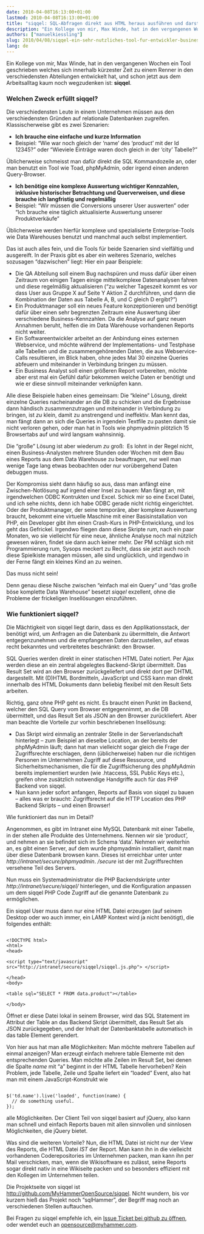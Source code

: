 ```yaml
---
date: 2010-04-08T16:13:00+01:00
lastmod: 2010-04-08T16:13:00+01:00
title: "siqqel: SQL-Abfragen direkt aus HTML heraus ausführen und darstellen"
description: "Ein Kollege von mir, Max Winde, hat in den vergangenen Wochen ein Tool geschrieben welches sich innerhalb kürzester Zeit zu einem Renner in den verschiedensten Abteilungen entwickelt hat, und schon jetzt aus dem Arbeitsalltag kaum noch wegzudenken ist: siqqel."
authors: ["manuelkiessling"]
slug: 2010/04/08/siqqel-ein-sehr-nutzliches-tool-fur-entwickler-business-analysten-produktmanager-und-qaler
lang: de
---
```


Ein Kollege von mir, Max Winde, hat in den vergangenen Wochen ein Tool geschrieben welches sich innerhalb kürzester Zeit zu einem Renner in den verschiedensten Abteilungen entwickelt hat, und schon jetzt aus dem Arbeitsalltag kaum noch wegzudenken ist: <strong>siqqel</strong>.
<p>
</p><h3>Welchen Zweck erfüllt siqqel?</h3>
<p>
Die verschiedensten Leute in einem Unternehmen müssen aus den verschiedensten Gründen auf relationale Datenbanken zugreifen. Klassischerweise gibt es zwei Szenarien:
</p><p>
</p><ul>
<li><strong>Ich brauche eine einfache und kurze Information</strong></li>
<li>Beispiel: “Wie war noch gleich der ‘name’ des ‘product’ mit der Id 12345?” oder “Wieviele Einträge waren doch gleich in der ‘city’ Tabelle?”</li>
</ul>
<p>
Üblicherweise schmeisst man dafür direkt die SQL Kommandozeile an, oder man benutzt ein Tool wie Toad, phpMyAdmin, oder irgend einen anderen Query-Browser.
</p><p>
</p><ul>
<li><strong>Ich benötige eine komplexe Auswertung wichtiger Kennzahlen, inklusive historischer Betrachtung und Querverweisen, und diese brauche ich langfristig und regelmäßig</strong></li>
<li>Beispiel: “Wir müssen die Conversions unserer User auswerten” oder “Ich brauche eine täglich aktualisierte Auswertung unserer Produktverkäufe”</li>
</ul>
<p>
Üblicherweise werden hierfür komplexe und spezialisierte Enterprise-Tools wie Data Warehouses benutzt und manchmal auch selbst implementiert.
</p><p>
Das ist auch alles fein, und die Tools für beide Szenarien sind vielfältig und ausgereift. In der Praxis gibt es aber ein weiteres Szenario, welches sozusagen “dazwischen” liegt: Hier ein paar Beispiele:
</p><p>
</p><ul>
<li>Die QA Abteilung soll einem Bug nachspüren und muss dafür über einen Zeitraum von einigen Tagen einige mittelkomplexe Datenanalysen fahren und diese regelmäßig aktualisieren (“zu welcher Tageszeit kommt es vor dass User aus Gruppe X auf Seite Y Aktion Z durchführen, und dann die Kombination der Daten aus Tabelle A, B, und C gleich D ergibt?”)</li>
<li>Ein Produktmanager soll ein neues Feature konzeptionieren und benötigt dafür über einen sehr begrenzten Zeitraum eine Auswertung über verschiedene Business-Kennzahlen. Da die Analyse auf ganz neuen Annahmen beruht, helfen die im Data Warehouse vorhandenen Reports nicht weiter.</li>
<li>Ein Softwareentwickler arbeitet an der Anbindung eines externen Webservice, und möchte während der Implementations- und Testphase alle Tabellen und die zusammengehörenden Daten, die aus Webservice-Calls resultieren, im Blick haben, ohne jedes Mal 30 einzelne Queries abfeuern und miteinander in Verbindung bringen zu müssen.</li>
<li>Ein Business Analyst soll einen größeren Report vorbereiten, möchte aber erst mal ein Gefühl dafür bekommen welche Daten er benötigt und wie er diese sinnvoll miteinander verknüpfen kann.</li>
</ul>
<p>
Alle diese Beispiele haben eines gemeinsam: Die “kleine” Lösung, direkt einzelne Queries nacheinander an die DB zu schicken und die Ergebnisse dann händisch zusammenzutragen und miteinander in Verbindung zu bringen, ist <em>zu</em> klein, damit zu anstrengend und ineffektiv. Man kennt das, man fängt dann an sich die Queries in irgendein Textfile zu pasten damit sie nicht verloren gehen, oder man hat in Tools wie phpmyadmin plötzlich 15 Browsertabs auf und wird langsam wahnsinnig.
</p><p>
Die “große” Lösung ist aber wiederum <em>zu</em> groß: &nbsp;Es lohnt in der Regel nicht, einen Business-Analysten mehrere Stunden oder Wochen mit dem Bau eines Reports aus dem Data Warehouse zu beauftragen, nur weil man wenige Tage lang etwas beobachten oder nur vorübergehend Daten debuggen muss.
</p><p>
Der Kompromiss sieht dann häufig so aus, dass man anfängt eine Zwischen-Notlösung auf irgend einer Insel zu bauen: Man fängt an, mit irgendwelchen ODBC Kontrukten und Excel. Schick mir so eine Excel Datei, und ich sehe nichts, denn ich habe ODBC gerade nicht richtig eingerichtet. Oder der Produktmanager, der seine temporäre, aber komplexe Auswertung braucht, bekommt eine virtuelle Maschine mit einer Basisinstallation von PHP, ein Developer gibt ihm einen Crash-Kurs in PHP-Entwicklung, und los geht das Gefrickel. Irgendwo fliegen dann diese Skripte rum, nach ein paar Monaten, wo sie vielleicht für eine neue, ähnliche Analyse noch mal nützlich gewesen wären, findet sie dann auch keiner mehr. Der PM schlägt sich mit Programmierung rum, Sysops meckert zu Recht, dass sie jetzt auch noch diese Spielkiste managen müssen, alle sind unglücklich, und irgendwo in der Ferne fängt ein kleines Kind an zu weinen.
</p><p>
Das muss nicht sein!
</p><p>
Denn genau diese Nische zwischen “einfach mal ein Query” und “das große böse komplette Data Warehouse” besetzt <em>siqqel</em> exzellent, ohne die Probleme der frickeligen Insellösungen einzuführen.

</p><h3>Wie funktioniert siqqel?</h3>

Die Mächtigkeit von siqqel liegt darin, dass es den Applikationsstack, der benötigt wird, um Anfragen an die Datenbank zu übermitteln, die Antwort entgegenzunehmen und die empfangenen Daten darzustellen, auf etwas recht bekanntes und verbreitetes beschränkt: den Browser.
<p>
SQL Queries werden direkt in einer statischen HTML Datei notiert. Per Ajax werden diese an ein zentral abgelegtes Backend-Skript übermittelt. Das Result Set wird an den Browser zurückgeliefert und direkt dort per DHTML dargestellt. Mit (D)HTML Bordmitteln, JavaScript und CSS kann man direkt innerhalb des HTML Dokuments dann beliebig flexibel mit den Result Sets arbeiten.

Richtig, ganz ohne PHP geht es nicht. Es braucht einen Punkt im Backend, welcher den SQL Query vom Browser entgegennimmt, an die DB übermittelt, und das Result Set als JSON an den Browser zurückliefert. Aber man beachte die Vorteile zur vorhin beschriebenen Insellösung:
</p><ul>
	<li>Das Skript wird einmalig an zentraler Stelle in der Serverlandschaft hinterlegt – zum Beispiel an dieselbe Location, an der bereits der phpMyAdmin läuft; dann hat man vielleicht sogar gleich die Frage der Zugriffsrechte erschlagen, denn (üblicherweise) haben nur die richtigen Personen im Unternehmen Zugriff auf diese Ressource, und Sicherheitsmechanismen, die für die Zugriffsicherung des phpMyAdmin bereits implementiert wurden (wie .htaccess, SSL Public Keys etc.), greifen ohne zusätzlich notwendige Handgriffe auch für das PHP Backend von siqqel.</li>
	<li>Nun kann jeder sofort anfangen, Reports auf Basis von siqqel zu bauen – alles was er braucht: Zugriffsrecht auf die HTTP Location des PHP Backend Skripts – und einen Browser!</li>
</ul>
<p>
Wie funktioniert das nun im Detail?
</p><p>
Angenommen, es gibt im Intranet eine MySQL Datenbank mit einer Tabelle, in der stehen alle Produkte des Unternehmens. Nennen wir sie ‘product’, und nehmen an sie befindet sich im Schema ‘data’. Nehmen wir weiterhin an, es gibt einen Server, auf dem wurde phpmyadmin installiert, damit man über diese Datenbank browsen kann. Dieses ist erreichbar unter unter <em>http://intranet/secure/phpmyadmin</em>. <em>/secure</em> ist der mit Zugriffsrechten versehene Teil des Servers.

Nun muss ein Systemadministrator die PHP Backendskripte unter <em>http://intranet/secure/siqqel/</em> hinterlegen, und die Konfiguration anpassen um dem siqqel PHP Code Zugriff auf die genannte Datenbank zu ermöglichen.

Ein siqqel User muss dann nur eine HTML Datei erzeugen (auf seinem Desktop oder wo auch immer, ein LAMP Kontext wird ja nicht benötigt), die folgendes enthält:
<pre><code>
&lt;!DOCTYPE html&gt;
&lt;html&gt;
&lt;head&gt;

&lt;script type="text/javascript" src="http://intranet/secure/siqqel/siqqel.js.php"&gt; &lt;/script&gt;

&lt;/head&gt;
&lt;body&gt;

&lt;table sql="SELECT * FROM data.product"&gt;&lt;/table&gt;

&lt;/body&gt;
</code></pre>

Öffnet er diese Datei lokal in seinem Browser, wird das SQL Statement im Attribut der Table an das Backend Skript übermittelt, das Result Set als JSON zurückgegeben, und der Inhalt der Datenbanktabelle automatisch in das table Element gerendert.

</p><p>

Von hier aus hat man alle Möglichkeiten: Man möchte mehrere Tabellen auf einmal anzeigen? Man erzeugt einfach mehrere table Elemente mit den entsprechenden Queries. Man möchte alle Zeilen im Result Set, bei denen die Spalte <em>name</em> mit “a” beginnt in der HTML Tabelle hervorheben? Kein Problem, jede Tabelle, Zeile und Spalte liefert ein “loaded” Event, also hat man mit einem JavaScript-Konstrukt wie

<pre><code>
$('td.name').live('loaded', function(name) {
  // do something useful.
});
</code></pre>

alle Möglichkeiten. Der Client Teil von siqqel basiert auf jQuery, also kann man schnell und einfach Reports bauen mit allen sinnvollen und sinnlosen Möglichkeiten, die jQuery bietet.

</p><p>

Was sind die weiteren Vorteile? Nun, die HTML Datei ist nicht nur der View des Reports, die HTML Datei <em>IST</em> der Report. Man kann ihn in die vielleicht vorhandenen Coderepositories im Unternehmen packen, man kann ihn per Mail verschicken, man, wenn die Wikisoftware es zulässt, seine Reports sogar direkt nativ in eine Wikiseite packen und so besonders effizient mit den Kollegen im Unternehmen teilen.

Die Projektseite von siqqel ist <a href="http://github.com/MyHammerOpenSource/siqqel">http://github.com/MyHammerOpenSource/siqqel</a>. Nicht wundern, bis vor kurzem hieß das Projekt noch “sqlHammer”, der Begriff mag noch an verschiedenen Stellen auftauchen.

Bei Fragen zu siqqel empfehle ich, ein <a href="http://github.com/MyHammerOpenSource/siqqel/issues">Issue Ticket bei github zu öffnen</a>, oder wendet euch an <a href="mailto:opensource@myhammer.com">opensource@myhammer.com</a>.</p>
